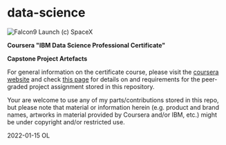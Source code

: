 # data-science

![Falcon9 Launch (c) SpaceX](https://www.spacex.com/static/images/backgrounds/f9_feature.jpg)


**Coursera "IBM Data Science Professional Certificate"**

**Capstone Project Artefacts**


For general information on the certificate course, please visit the [coursera website](https://www.coursera.org/professional-certificates/ibm-data-science) and check [this page](https://www.coursera.org/learn/applied-data-science-capstone?specialization=ibm-data-science) for details on and requirements for the peer-graded project assignment stored in this repository.



Your are welcome to use any of my parts/contributions stored in this repo, but please note that material or information herein (e.g. product and brand names, artworks in material provided by Coursera and/or IBM, etc.) might be under copyright and/or restricted use.

2022-01-15 OL
